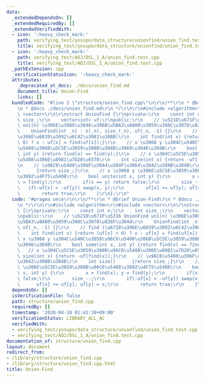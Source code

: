 ```yaml
---
data:
  _extendedDependsOn: []
  _extendedRequiredBy: []
  _extendedVerifiedWith:
  - icon: ':heavy_check_mark:'
    path: verifying_test/yosupo/data_structure/unionfind/union_find.test.cpp
    title: verifying_test/yosupo/data_structure/unionfind/union_find.test.cpp
  - icon: ':heavy_check_mark:'
    path: verifying_test/AOJ/DSL_1_A/union_find.test.cpp
    title: verifying_test/AOJ/DSL_1_A/union_find.test.cpp
  _pathExtension: cpp
  _verificationStatusIcon: ':heavy_check_mark:'
  attributes:
    _deprecated_at_docs: ./docs/union_find.md
    document_title: Union-Find
    links: []
  bundledCode: "#line 2 \"structure/union_find.cpp\"\n\r\n/**\r\n * @brief Union-Find\r\
    \n * @docs ./docs/union_find.md\r\n */\r\n\r\n#include <algorithm>\r\n#include\
    \ <vector>\r\n\r\nstruct UnionFind {\r\nprivate:\r\n    const int n;\r\n    int\
    \ size_;\r\n    vector<int> uf;\r\npublic:\r\n    // \u521D\u671F\u5316 UnionFind\
    \ uni(n) \u306E\u3088\u3046\u306B\u5BA3\u8A00\u3059\u308C\u3070\u826F\u3044\r\n\
    \    UnionFind(int _n) : n(_n), size_(_n), uf(_n, -1) {}\r\n    // find (\u6728\
    \u306E\u6839\u3092\u6C42\u3081\u308B)\r\n    int find(int x) {return (uf[x] <\
    \ 0) ? x : uf[x] = find(uf[x]);}\r\n    // x \u3068 y \u304C\u540C\u3058\u96C6\
    \u5408\u306B\u5C5E\u3059\u308B\u304B\u3069\u3046\u304B\r\n    bool same(int x,\
    \ int y) {return find(x) == find(y);}\r\n    // x \u304C\u5C5E\u3059\u308B\u96C6\
    \u5408\u306E\u8981\u7D20\u6570\r\n    int size(int x) {return -uf[find(x)];}\r\
    \n    // \u96C6\u5408\u306F\u3044\u304F\u3064\u3042\u308B\u304B\r\n    int size()\
    \      {return size_;}\r\n    // x \u3068 y \u306E\u5C5E\u3059\u308B\u96C6\u5408\
    \u3092\u4F75\u5408\r\n    bool unite(int x, int y) {\r\n        x = find(x); y\
    \ = find(y);\r\n        if(x == y) return false;\r\n        size_--;\r\n     \
    \   if(-uf[x] < -uf[y]) swap(x, y);\r\n        uf[x] += uf[y]; uf[y] = x;\r\n\
    \        return true;\r\n    }\r\n};\r\n"
  code: "#pragma once\r\n\r\n/**\r\n * @brief Union-Find\r\n * @docs ./docs/union_find.md\r\
    \n */\r\n\r\n#include <algorithm>\r\n#include <vector>\r\n\r\nstruct UnionFind\
    \ {\r\nprivate:\r\n    const int n;\r\n    int size_;\r\n    vector<int> uf;\r\
    \npublic:\r\n    // \u521D\u671F\u5316 UnionFind uni(n) \u306E\u3088\u3046\u306B\
    \u5BA3\u8A00\u3059\u308C\u3070\u826F\u3044\r\n    UnionFind(int _n) : n(_n), size_(_n),\
    \ uf(_n, -1) {}\r\n    // find (\u6728\u306E\u6839\u3092\u6C42\u3081\u308B)\r\n\
    \    int find(int x) {return (uf[x] < 0) ? x : uf[x] = find(uf[x]);}\r\n    //\
    \ x \u3068 y \u304C\u540C\u3058\u96C6\u5408\u306B\u5C5E\u3059\u308B\u304B\u3069\
    \u3046\u304B\r\n    bool same(int x, int y) {return find(x) == find(y);}\r\n \
    \   // x \u304C\u5C5E\u3059\u308B\u96C6\u5408\u306E\u8981\u7D20\u6570\r\n    int\
    \ size(int x) {return -uf[find(x)];}\r\n    // \u96C6\u5408\u306F\u3044\u304F\u3064\
    \u3042\u308B\u304B\r\n    int size()      {return size_;}\r\n    // x \u3068 y\
    \ \u306E\u5C5E\u3059\u308B\u96C6\u5408\u3092\u4F75\u5408\r\n    bool unite(int\
    \ x, int y) {\r\n        x = find(x); y = find(y);\r\n        if(x == y) return\
    \ false;\r\n        size_--;\r\n        if(-uf[x] < -uf[y]) swap(x, y);\r\n  \
    \      uf[x] += uf[y]; uf[y] = x;\r\n        return true;\r\n    }\r\n};\r\n"
  dependsOn: []
  isVerificationFile: false
  path: structure/union_find.cpp
  requiredBy: []
  timestamp: '2020-04-10 01:41:38+09:00'
  verificationStatus: LIBRARY_ALL_AC
  verifiedWith:
  - verifying_test/yosupo/data_structure/unionfind/union_find.test.cpp
  - verifying_test/AOJ/DSL_1_A/union_find.test.cpp
documentation_of: structure/union_find.cpp
layout: document
redirect_from:
- /library/structure/union_find.cpp
- /library/structure/union_find.cpp.html
title: Union-Find
---
```

